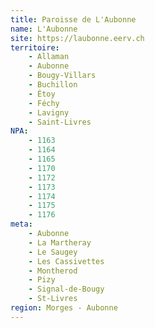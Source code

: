 ```yaml
---
title: Paroisse de L'Aubonne
name: L'Aubonne
site: https://laubonne.eerv.ch
territoire:
    - Allaman
    - Aubonne
    - Bougy-Villars
    - Buchillon
    - Étoy
    - Féchy
    - Lavigny
    - Saint-Livres
NPA:
    - 1163
    - 1164
    - 1165
    - 1170
    - 1172
    - 1173
    - 1174
    - 1175
    - 1176
meta:
    - Aubonne
    - La Martheray
    - Le Saugey
    - Les Cassivettes
    - Montherod
    - Pizy
    - Signal-de-Bougy
    - St-Livres
region: Morges - Aubonne
---
```

